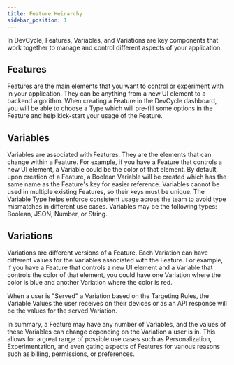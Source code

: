 ```yaml
---
title: Feature Heirarchy
sidebar_position: 1
---
```

In DevCycle, Features, Variables, and Variations are key components that work together to manage and control different aspects of your application.

## Features 

Features are the main elements that you want to control or experiment with in your application. They can be anything from a new UI element to a backend algorithm. When creating a Feature in the DevCycle dashboard, you will be able to choose a Type which will pre-fill some options in the Feature and help kick-start your usage of the Feature. 

## Variables 

Variables are associated with Features. They are the elements that can change within a Feature. For example, if you have a Feature that controls a new UI element, a Variable could be the color of that element. By default, upon creation of a Feature, a Boolean Variable will be created which has the same name as the Feature's key for easier reference. Variables cannot be used in multiple existing Features, so their keys must be unique. The Variable Type helps enforce consistent usage across the team to avoid type mismatches in different use cases. Variables may be the following types: Boolean, JSON, Number, or String. 

## Variations 

Variations are different versions of a Feature. Each Variation can have different values for the Variables associated with the Feature. For example, if you have a Feature that controls a new UI element and a Variable that controls the color of that element, you could have one Variation where the color is blue and another Variation where the color is red.

When a user is "Served" a Variation based on the Targeting Rules, the Variable Values the user receives on their devices or as an API response will be the values for the served Variation.

In summary, a Feature may have any number of Variables, and the values of these Variables can change depending on the Variation a user is in. This allows for a great range of possible use cases such as Personalization, Experimentation, and even gating aspects of Features for various reasons such as billing, permissions, or preferences.